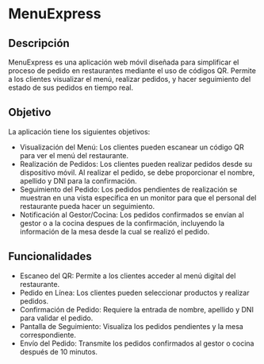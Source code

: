 # MenuExpress

## Descripción

MenuExpress es una aplicación web móvil diseñada para simplificar el proceso de pedido en restaurantes mediante el uso de códigos QR. Permite a los clientes visualizar el menú, realizar pedidos, y hacer seguimiento del estado de sus pedidos en tiempo real.

## Objetivo

La aplicación tiene los siguientes objetivos:

- Visualización del Menú: Los clientes pueden escanear un código QR para ver el menú del restaurante.
- Realización de Pedidos: Los clientes pueden realizar pedidos desde su dispositivo móvil. Al realizar el pedido, se debe proporcionar el nombre, apellido y DNI para la confirmación.
- Seguimiento del Pedido: Los pedidos pendientes de realización se muestran en una vista específica en un monitor para que el personal del restaurante pueda hacer un seguimiento.
- Notificación al Gestor/Cocina: Los pedidos confirmados se envían al gestor o a la cocina despues de la confirmación, incluyendo la información de la mesa desde la cual se realizó el pedido.

## Funcionalidades

- Escaneo del QR: Permite a los clientes acceder al menú digital del restaurante.
- Pedido en Línea: Los clientes pueden seleccionar productos y realizar pedidos.
- Confirmación de Pedido: Requiere la entrada de nombre, apellido y DNI para validar el pedido.
- Pantalla de Seguimiento: Visualiza los pedidos pendientes y la mesa correspondiente.
- Envío del Pedido: Transmite los pedidos confirmados al gestor o cocina después de 10 minutos.
